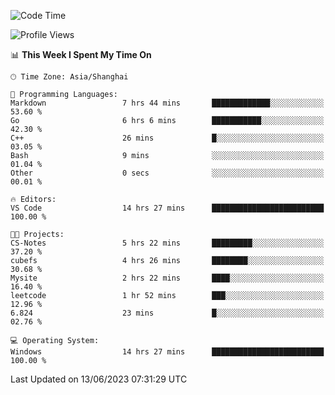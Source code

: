 <!--START_SECTION:waka-->
![Code Time](http://img.shields.io/badge/Code%20Time-987%20hrs%2019%20mins-blue)

![Profile Views](http://img.shields.io/badge/Profile%20Views-0-blue)

📊 **This Week I Spent My Time On** 

```text
🕑︎ Time Zone: Asia/Shanghai

💬 Programming Languages: 
Markdown                 7 hrs 44 mins       █████████████░░░░░░░░░░░░   53.60 % 
Go                       6 hrs 6 mins        ███████████░░░░░░░░░░░░░░   42.30 % 
C++                      26 mins             █░░░░░░░░░░░░░░░░░░░░░░░░   03.05 % 
Bash                     9 mins              ░░░░░░░░░░░░░░░░░░░░░░░░░   01.04 % 
Other                    0 secs              ░░░░░░░░░░░░░░░░░░░░░░░░░   00.01 % 

🔥 Editors: 
VS Code                  14 hrs 27 mins      █████████████████████████   100.00 % 

🐱‍💻 Projects: 
CS-Notes                 5 hrs 22 mins       █████████░░░░░░░░░░░░░░░░   37.20 % 
cubefs                   4 hrs 26 mins       ████████░░░░░░░░░░░░░░░░░   30.68 % 
Mysite                   2 hrs 22 mins       ████░░░░░░░░░░░░░░░░░░░░░   16.40 % 
leetcode                 1 hr 52 mins        ███░░░░░░░░░░░░░░░░░░░░░░   12.96 % 
6.824                    23 mins             █░░░░░░░░░░░░░░░░░░░░░░░░   02.76 % 

💻 Operating System: 
Windows                  14 hrs 27 mins      █████████████████████████   100.00 % 
```


 Last Updated on 13/06/2023 07:31:29 UTC
<!--END_SECTION:waka-->